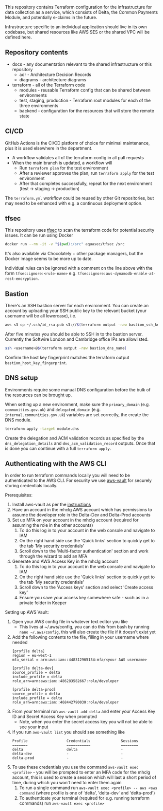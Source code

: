 This repository contains Terraform configuration for the infrastructure for data collection as a service, which consists of  Delta, the Common Payments Module, and potentially e-claims in the future. 

Infrastructure specific to an individual application should live in its own codebase, but shared resources like AWS SES or the shared VPC will be defined here.

## Repository contents

* docs - any documentation relevant to the shared infrastructure or this repository 
  * adr - Architecture Decision Records
  * diagrams - architecture diagrams
* terraform - all of the Terraform code
  * modules - reusable Terraform config that can be shared between environments
  * test, staging, production - Terraform root modules for each of the three environments
  * backend - configuration for the resources that will store the remote state

## CI/CD

GitHub Actions is the CI/CD platform of choice for minimal maintenance, plus it is used elsewhere in the department.

* A workflow validates all of the terraform config in all pull requests
* When the main branch is updated, a workflow will
  * Run `terraform plan` for the test environment
  * After a reviewer approves the plan, run `terraform apply` for the test environment
  * After that completes successfully, repeat for the next environment (test -> staging -> production)

The `terraform.yml` workflow could be reused by other Git repositories, but may need to be enhanced with e.g. a continuous deployment option. 

## tfsec

This repository uses [tfsec](https://aquasecurity.github.io/tfsec/) to scan the terraform code for potential security issues.
It can be run using Docker

```sh
docker run --rm -it -v "$(pwd):/src" aquasec/tfsec /src
```

It's also available via Chocolately + other package managers, but the Docker image seems to be more up to date.

Individual rules can be ignored with a comment on the line above with the form `tfsec:ignore:<rule-name>` e.g. `tfsec:ignore:aws-dynamodb-enable-at-rest-encryption`.

## Bastion

There's an SSH bastion server for each environment.
You can create an account by uploading your SSH public key to the relevant bucket (your username will be all lowercase), i.e.

```sh
aws s3 cp ~/.ssh/id_rsa.pub s3://$(terraform output -raw bastion_ssh_keys_bucket)/<username>.pub
```

After five minutes you should be able to SSH in to the bastion server. Currently the Softwire London and Cambridge office IPs are allowlisted.

```sh
ssh <username>@$(terraform output -raw bastion_dns_name)
```

Confirm the host key fingerprint matches the terraform output `bastion_host_key_fingerprint`.

## DNS setup

Environments require some manual DNS configuration before the bulk of the resources can be brought up.

When setting up a new environment, make sure the `primary_domain` (e.g. `communities.gov.uk`) and `delegated_domain` (e.g. `internal.communities.gov.uk`) variables are set correctly, the create the DNS module.

```sh
terraform apply -target module.dns
```

Create the delegation and ACM validation records as specified by the `dns_delegation_details` and `dns_acm_validation_record` outputs.
Once that is done you can continue with a full `terraform apply`.

## Authenticating with the AWS CLI

In order to run terraform commands locally you will need to be authenticated to the AWS CLI.
For security we use [aws-vault](https://github.com/99designs/aws-vault) for securely storing credentials locally.

Prerequisites:

1. Install aws-vault as per the [instructions](https://github.com/99designs/aws-vault#installing)
2. Have an account in the mhclg AWS account which has permissions to assume the developer role in the Delta-Dev and
   Delta-Prod accounts
3. Set up MFA on your account in the mhclg account (required for assuming the role in the other accounts)
    1. To do this log in to your account in the web console and navigate to IAM
    2. On the right hand side use the 'Quick links' section to quickly get to the tab 'My security credentials'
    3. Scroll down to the 'Multi-factor authentication' section and work through the wizard to add an MFA
4. Generate and AWS Access Key in the mhclg account
    1. To do this log in to your account in the web console and navigate to IAM
    2. On the right hand side use the 'Quick links' section to quickly get to the tab 'My security credentials'
    3. Scroll down to the 'Access keys' section and select 'Create access key'
    4. Ensure you save your access key somewhere safe - such as in a private folder in Keeper

Setting up AWS Vault:

1. Open your AWS config file in whatever text editor you like
    - This lives at ~/.aws/config, you can do this from bash by running `nano ~/.aws/config`, this will also create the
      file if it doesn't exist yet
2. Add the following contents to the file, filling in your username where needed
    ```
   [profile delta]
   region = eu-west-1
   mfa_serial = arn:aws:iam::448312965134:mfa/<your AWS username>
    
   [profile delta-dev]
   source_profile = delta
   include_profile = delta
   role_arn=arn:aws:iam::486283582667:role/developer
    
   [profile delta-prod]
   source_profile = delta
   include_profile = delta
   role_arn=arn:aws:iam::468442790030:role/developer       
   ```
3. From your terminal run `aws-vault add delta` and enter your Access Key ID and Secret Access Key when prompted
    - Note, when you enter the secret access key you will not be able to see your input
4. If you run `aws-vault list` you should see something like
    ```
   Profile                  Credentials              Sessions                 
   =======                  ===========              ========
   delta                    delta                    -
   delta-dev                -                        -
   delta-prod               -                        -
   ```
5. To use these credentials you use the command `aws-vault exec <profile>` - you will be prompted to enter an MFA code
   for the mhclg account, this is used to create a session which will last a short period of time, during which you
   won't need to enter them again
    1. To run a single command run `aws-vault exec <profile> -- aws <aws command` (where profile is one of 'delta',
       'delta-dev' and 'delta-prod')
    2. To authenticate your terminal (required for e.g. running terraform commands) run `aws-vault exec <profile>`

